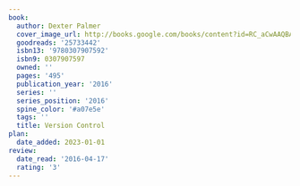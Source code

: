```yaml
---
book:
  author: Dexter Palmer
  cover_image_url: http://books.google.com/books/content?id=RC_aCwAAQBAJ&printsec=frontcover&img=1&zoom=1&edge=curl&source=gbs_api
  goodreads: '25733442'
  isbn13: '9780307907592'
  isbn9: 0307907597
  owned: ''
  pages: '495'
  publication_year: '2016'
  series: ''
  series_position: '2016'
  spine_color: '#a07e5e'
  tags: ''
  title: Version Control
plan:
  date_added: 2023-01-01
review:
  date_read: '2016-04-17'
  rating: '3'
---
```

